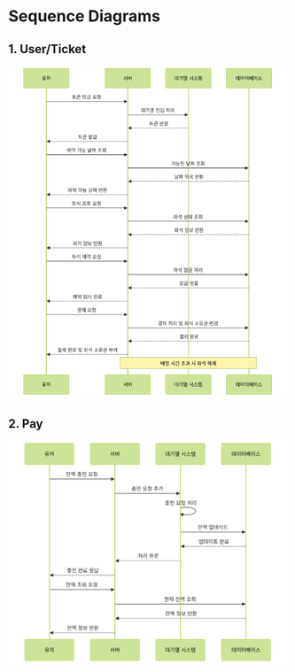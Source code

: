 # Sequence Diagrams

## 1. User/Ticket

![User/Ticket](./Concert_SeqD_UserTicket.png)

## 2. Pay

![Pay](./Concert_SeqD_Pay.png)
